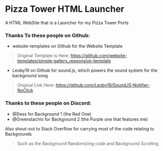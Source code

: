 # Pizza Tower HTML Launcher
A HTML WebSite that is a Launcher for my Pizza Tower Ports

### Thanks To these people on Github:
- website-templates on Github for the Website Template
> Original Template is Here: https://github.com/website-templates/simple-gallery_responsive-template

- Leoby19 on Github for sound.js, which powers the sound system for the background song
> Original Link Here: https://github.com/Leoby19/SoundJS-Notifier-NoClick

### Thanks to these people on Discord:
- @Dess for Background 1 (the Red One)
- @Greenstachio for Background 2 (the Purple one that features me)

Also shout-out to Stack Overflow for carrying most of the code relating to Backgrounds
> Such as the Background Randomizing code and Background Scrolling
